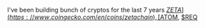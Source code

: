 I've been building bunch of cryptos for the last 7 years [$ZETA](https://www.coingecko.com/en/coins/zetachain), [$ATOM](https://www.coingecko.com/en/coins/cosmos-hub), [$REQ](https://www.coingecko.com/en/coins/request-network)
